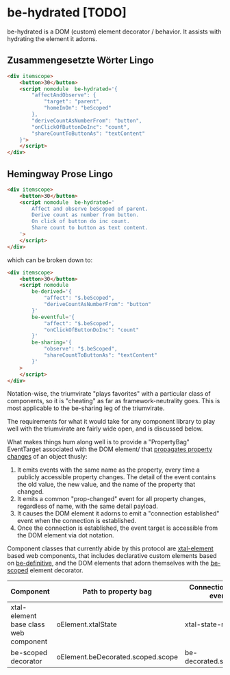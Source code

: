 # be-hydrated [TODO]

be-hydrated is a DOM (custom) element decorator / behavior.   It assists with hydrating the element it adorns.  

## Zusammengesetzte Wörter Lingo

```html
<div itemscope>
    <button>30</button>
    <script nomodule  be-hydrated='{
        "affectAndObserve": {
            "target": "parent",
            "homeInOn": "beScoped"
        },
        "deriveCountAsNumberFrom": "button",
        "onClickOfButtonDoInc": "count",
        "shareCountToButtonAs": "textContent"
    }'>
    </script>
</div>
```

## Hemingway Prose Lingo

```html
<div itemscope>
    <button>30</button>
    <script nomodule  be-hydrated='
        Affect and observe beScoped of parent.
        Derive count as number from button.
        On click of button do inc count.
        Share count to button as text content.
    '>
    </script>
</div>
```

which can be broken down to:

```html
<div itemscope>
    <button>30</button>
    <script nomodule  
        be-derived='{
            "affect": "$.beScoped",
            "deriveCountAsNumberFrom": "button"
        }' 
        be-eventful='{
            "affect": "$.beScoped",
            "onClickOfButtonDoInc": "count"
        }'
        be-sharing='{
            "observe": "$.beScoped",
            "shareCountToButtonAs": "textContent"
        }'
    >
    </script>
</div>
```

Notation-wise, the triumvirate "plays favorites" with a particular class of components, so it is "cheating" as far as framework-neutrality goes.  This is most applicable to the be-sharing leg of the triumvirate.

The requirements for what it would take for any component library to play well with the triumvirate are fairly wide open, and is discussed below.

What makes things hum along well is to provide a "PropertyBag" EventTarget associated with the DOM element/ that [propagates property changes](https://github.com/bahrus/trans-render/blob/baseline/lib/PropertyBag.ts#L28) of an object thusly:

1.  It emits events with the same name as the property, every time a publicly accessible property changes.  The detail of the event contains the old value, the new value, and the name of the property that changed.
2.  It emits a common "prop-changed" event for all property changes, regardless of name, with the same detail payload.
3.  It causes the DOM element it adorns to emit a "connection established" event when the connection is established.
4.  Once the connection is established, the event target is accessible from the DOM element via dot notation.

Component classes that currently abide by this protocol are [xtal-element](https://github.com/bahrus/xtal-element) based web components, that includes declarative custom elements based on [be-definitive](https://github.com/bahrus/be-definitive), and the DOM elements that adorn themselves with the [be-scoped](https://github.com/bahrus/be-scoped) element decorator.

Component                               |Path to property bag              |Connection established event name
----------------------------------------|----------------------------------|---------------------------------
xtal-element base class web component   |oElement.xtalState                |xtal-state-resolved
be-scoped decorator                     |oElement.beDecorated.scoped.scope |be-decorated.scoped.resolved




